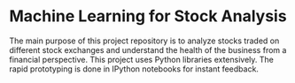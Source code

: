 # Machine Learning for Stock Analysis
The main purpose of this project repository is to analyze stocks traded on different stock exchanges and understand the health of the business from a financial perspective. This project uses Python libraries extensively. The rapid prototyping is done in IPython notebooks for instant feedback.
